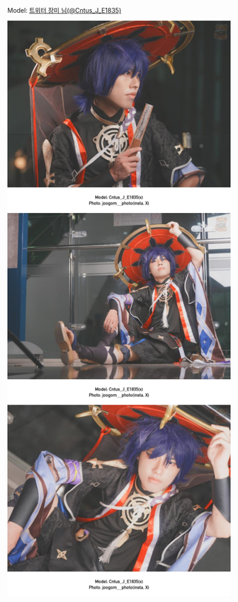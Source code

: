 ﻿---
dddd: 2024-09-21 부코 토
nickname: 장미
sns_type: x
sns_id: Cntus_J_E1835
---

<a name="Cntus_J_E1835"></a>
Model: <a href="https://x.com/Cntus_J_E1835" target="_blank">트위터 장미 님(@Cntus_J_E1835)</a>

![MTXX_MR20240928_171701382.jpg](/assets/img/2024/09-21/장미/MTXX_MR20240928_171701382.jpg)
![MTXX_MR20240928_172448848.jpg](/assets/img/2024/09-21/장미/MTXX_MR20240928_172448848.jpg)
![MTXX_MR20240928_172549215.jpg](/assets/img/2024/09-21/장미/MTXX_MR20240928_172549215.jpg)